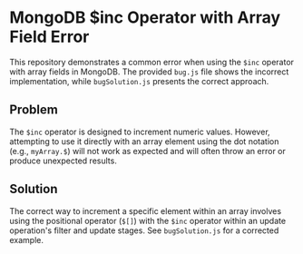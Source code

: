 # MongoDB $inc Operator with Array Field Error

This repository demonstrates a common error when using the `$inc` operator with array fields in MongoDB.  The provided `bug.js` file shows the incorrect implementation, while `bugSolution.js` presents the correct approach.

## Problem

The `$inc` operator is designed to increment numeric values. However, attempting to use it directly with an array element using the dot notation (e.g., `myArray.$`) will not work as expected and will often throw an error or produce unexpected results.

## Solution

The correct way to increment a specific element within an array involves using the positional operator (`$[]`) with the `$inc` operator within an update operation's filter and update stages. See `bugSolution.js` for a corrected example.